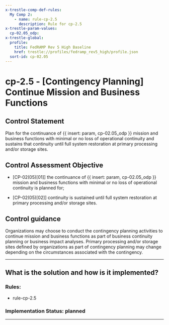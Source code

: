 ```yaml
---
x-trestle-comp-def-rules:
  My Comp 2:
    - name: rule-cp-2.5
      description: Rule for cp-2.5
x-trestle-param-values:
  cp-02.05_odp:
x-trestle-global:
  profile:
    title: FedRAMP Rev 5 High Baseline
    href: trestle://profiles/fedramp_rev5_high/profile.json
  sort-id: cp-02.05
---
```


# cp-2.5 - \[Contingency Planning\] Continue Mission and Business Functions

## Control Statement

Plan for the continuance of {{ insert: param, cp-02.05_odp }} mission and business functions with minimal or no loss of operational continuity and sustains that continuity until full system restoration at primary processing and/or storage sites.

## Control Assessment Objective

- \[CP-02(05)[01]\] the continuance of {{ insert: param, cp-02.05_odp }} mission and business functions with minimal or no loss of operational continuity is planned for;

- \[CP-02(05)[02]\] continuity is sustained until full system restoration at primary processing and/or storage sites.

## Control guidance

Organizations may choose to conduct the contingency planning activities to continue mission and business functions as part of business continuity planning or business impact analyses. Primary processing and/or storage sites defined by organizations as part of contingency planning may change depending on the circumstances associated with the contingency.

______________________________________________________________________

## What is the solution and how is it implemented?

<!-- For implementation status enter one of: implemented, partial, planned, alternative, not-applicable -->

<!-- Note that the list of rules under ### Rules: is read-only and changes will not be captured after assembly to JSON -->

<!-- Add control implementation description here for control: cp-2.5 -->

### Rules:

  - rule-cp-2.5

### Implementation Status: planned

______________________________________________________________________
